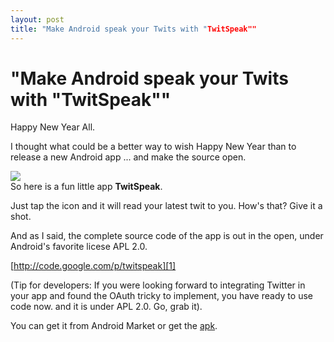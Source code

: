 ```yaml
---
layout: post
title: "Make Android speak your Twits with "TwitSpeak""
---
```

"Make Android speak your Twits with "TwitSpeak""
===
Happy New Year All.  
  
I thought what could be a better way to wish Happy New Year than to release a new Android app ... and make the source open.  
  

[![](http://3.bp.blogspot.com/_W6UcJjyXr24/S0APYxgp8jI/AAAAAAAADiI/NaLNJCchWUU/s320/twitspeak-promo-icon.png)][0]  
So here is a fun little app **TwitSpeak**.  
  
Just tap the icon and it will read your latest twit to you. How's that? Give it a shot.  
  
And as I said, the complete source code of the app is out in the open, under Android's favorite licese APL 2.0\.  
  
[http://code.google.com/p/twitspeak][1]  
  
(Tip for developers: If you were looking forward to integrating Twitter in your app and found the OAuth tricky to implement, you have ready to use code now. and it is under APL 2.0\. Go, grab it).  
  
You can get it from Android Market or get the [apk][2].

[0]: http://3.bp.blogspot.com/_W6UcJjyXr24/S0APYxgp8jI/AAAAAAAADiI/NaLNJCchWUU/s1600-h/twitspeak-promo-icon.png
[1]: http://code.google.com/p/twitspeak
[2]: http://twitspeak.googlecode.com/files/TwitSpeak-1.0.apk

